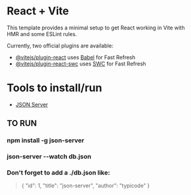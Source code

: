 # React + Vite

This template provides a minimal setup to get React working in Vite with HMR and some ESLint rules.

Currently, two official plugins are available:

- [@vitejs/plugin-react](https://github.com/vitejs/vite-plugin-react/blob/main/packages/plugin-react/README.md) uses [Babel](https://babeljs.io/) for Fast Refresh
- [@vitejs/plugin-react-swc](https://github.com/vitejs/vite-plugin-react-swc) uses [SWC](https://swc.rs/) for Fast Refresh

# Tools to install/run

- [JSON Server](https://github.com/typicode/json-server#getting-started)
## TO RUN
### npm install -g json-server
### json-server --watch db.json
### Don't forget to add a ./db.json like:
> { "id": 1, "title": "json-server", "author": "typicode" }